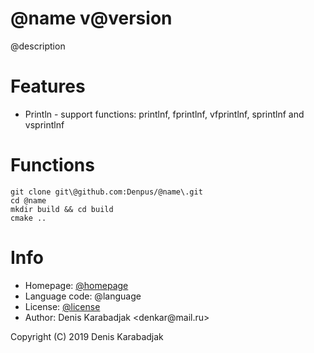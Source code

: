 @name v@version
====================================
@description

# Features

* Println - support functions: printlnf, fprintlnf, vfprintlnf, sprintlnf and vsprintlnf

# Functions

```
git clone git\@github.com:Denpus/@name\.git
cd @name
mkdir build && cd build
cmake ..
```

# Info

* Homepage: [@homepage](@homepage)
* Language code: @language
* License: [@license](https://www.gnu.org/licenses/gpl-2.0.html)
* Author: Denis Karabadjak <denkar\@mail.ru>

Copyright (C) 2019 Denis Karabadjak
